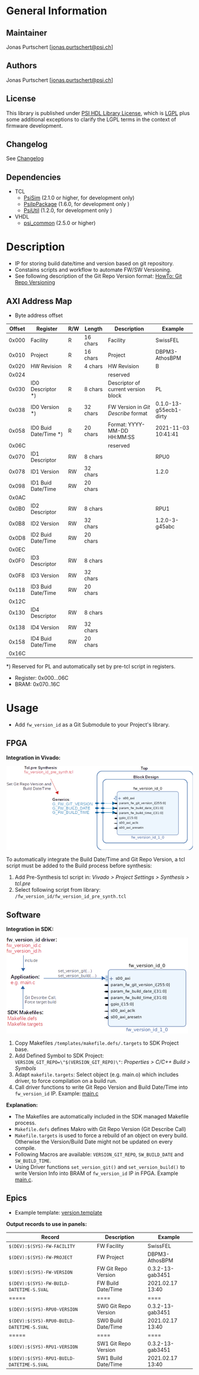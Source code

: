 # General Information

## Maintainer
Jonas Purtschert [jonas.purtschert@psi.ch]

## Authors
Jonas Purtschert [jonas.purtschert@psi.ch]

## License
This library is published under [PSI HDL Library License](License.txt), which is [LGPL](LGPL2_1.txt) plus some additional exceptions to clarify the LGPL terms in the context of firmware development.

## Changelog
See [Changelog](Changelog.md)

## Dependencies

* TCL
  * [PsiSim](https://github.com/paulscherrerinstitute/PsiSim) (2.1.0 or higher, for development only)
  * [PsiIpPackage](https://git.psi.ch/GFA/Libraries/Firmware/TCL/PsiIpPackage) (1.6.0, for development only )
  * [PsiUtil](https://git.psi.ch/GFA/Libraries/Firmware/TCL/PsiUtil) (1.2.0, for development only )
* VHDL
  * [psi\_common](https://github.com/paulscherrerinstitute/psi_common) (2.5.0 or higher)

# Description
* IP for storing build date/time and version based on git repository.
* Constains scripts and workflow to automate FW/SW Versioning.
* See following description of the Git Repo Version format: [HowTo: Git Repo Versioning](https://git.psi.ch/GFA/Documentation/HowToWorkWithGit/blob/master/HowTo.md#git-repository-versioning)

## AXI Address Map

* Byte address offset

| Offset | Register              | R/W | Length   | Description                         | Example                |
| ------ | --------              | --- | ---      | -----------                         | -------                |
| 0x000  | Facility              | R   | 16 chars | Facility                            | SwissFEL               |
| 0x010  | Project               | R   | 16 chars | Project                             | DBPM3-AthosBPM         |
| 0x020  | HW Revision           | R   | 4 chars  | HW Revision                         | B                      |
| 0x024  |                       |     |          | reserved                            |                        |
| 0x030  | ID0 Descriptor *)     | R   | 8 chars  | Descriptor of current version block | PL                     |
| 0x038  | ID0 Version *)        | R   | 32 chars | FW Version in *Git Describe* format | 0.1.0-13-g55ecb1-dirty |
| 0x058  | ID0 Buid Date/Time *) | R   | 20 chars | Format: YYYY-MM-DD HH:MM:SS         | 2021-11-03 10:41:41    |
| 0x06C  |                       |     |          | reserved                            |                        |
| 0x070  | ID1 Descriptor        | RW  | 8 chars  |                                     | RPU0                   |
| 0x078  | ID1 Version           | RW  | 32 chars |                                     | 1.2.0                  |
| 0x098  | ID1 Buid Date/Time    | RW  | 20 chars |                                     |                        |
| 0x0AC  |                       |     |          |                                     |                        |
| 0x0B0  | ID2 Descriptor        | RW  | 8 chars  |                                     | RPU1                   |
| 0x0B8  | ID2 Version           | RW  | 32 chars |                                     | 1.2.0-3-g45abc         |
| 0x0D8  | ID2 Buid Date/Time    | RW  | 20 chars |                                     |                        |
| 0x0EC  |                       |     |          |                                     |                        |
| 0x0F0  | ID3 Descriptor        | RW  | 8 chars  |                                     |                        |
| 0x0F8  | ID3 Version           | RW  | 32 chars |                                     |                        |
| 0x118  | ID3 Buid Date/Time    | RW  | 20 chars |                                     |                        |
| 0x12C  |                       |     |          |                                     |                        |
| 0x130  | ID4 Descriptor        | RW  | 8 chars  |                                     |                        |
| 0x138  | ID4 Version           | RW  | 32 chars |                                     |                        |
| 0x158  | ID4 Buid Date/Time    | RW  | 20 chars |                                     |                        |
| 0x16C  |                       |     |          |                                     |                        |

   *) Reserved for PL and automatically set by pre-tcl script in registers.

* Register: 0x000...06C
* BRAM: 0x070..16C


# Usage

* Add `fw_version_id` as a Git Submodule to your Project's library.

## FPGA

**Integration in Vivado:**  

![VivadoIP Generics](doc/vivadoip_generics.png)

To automatically integrate the Build Date/Time and Git Repo Version, a tcl script must be added to the Build process before synthesis:

1. Add Pre-Synthesis tcl script in: *Vivado > Project Settings > Synthesis > tcl.pre*
2. Select following script from library: `/fw_version_id/fw_version_id_pre_synth.tcl`

## Software

**Integration in SDK:**  

![VivadoIP Generics](doc/sdk_software.png)

1. Copy Makefiles `/templates/makefile.defs/.targets` to SDK Project base.
2. Add Defined Symbol to SDK Project: `VERSION_GIT_REPO=\"$(VERSION_GIT_REPO)\"`:  *Properties > C/C++ Build > Symbols*
3. Adapt `makefile.targets`: Select object (e.g. main.o) which includes driver, to force compilation on a build run.
4. Call driver functions to write Git Repo Version and Build Date/Time into `fw_version_id` IP. 
   Example: [main.c](templates/main.c)

**Explanation:**  
* The Makefiles are automatically included in the SDK managed Makefile process. 
* `Makefile.defs` defines Makro with Git Repo Version (Git Describe Call)
* `Makefile.targets` is used to force a rebuild of an object on every build. Otherwise the Version/Build Date might not be updated on every compile.
* Following Macros are available: `VERSION_GIT_REPO`, `SW_BUILD_DATE` and `SW_BUILD_TIME`.
* Using Driver functions `set_version_git()` and `set_version_build()` to write Version Info into BRAM of `fw_version_id` IP in FPGA. Example [main.c](templates/main.c).

## Epics

* Example template: [version.template](templates/version.template)

**Output records to use in panels:**  

| Record                                     | Description           | Example          |
| ------                                     | ----                  | --------         |
| `$(DEV):$(SYS)-FW-FACILITY`                | FW Facility           | SwissFEL         |
| `$(DEV):$(SYS)-FW-PROJECT`                 | FW Project            | DBPM3-AthosBPM   |
| `$(DEV):$(SYS)-FW-VERSION`                 | FW Git Repo Version   | 0.3.2-13-gab3451 |
| `$(DEV):$(SYS)-FW-BUILD-DATETIME-S.SVAL`   | FW Build Date/Time    | 2021.02.17 13:40 |
| =====                                      | ====                  | ====             |
| `$(DEV):$(SYS)-RPU0-VERSION`               | SW0 Git Repo Version  | 0.3.2-13-gab3451 |
| `$(DEV):$(SYS)-RPU0-BUILD-DATETIME-S.SVAL` | SW0 Build Date/Time   | 2021.02.17 13:40 |
| =====                                      | ====                  | ====             |
| `$(DEV):$(SYS)-RPU1-VERSION`               | SW1 Git Repo Version  | 0.3.2-13-gab3451 |
| `$(DEV):$(SYS)-RPU1-BUILD-DATETIME-S.SVAL` | SW1 Build Date/Time   | 2021.02.17 13:40 |


